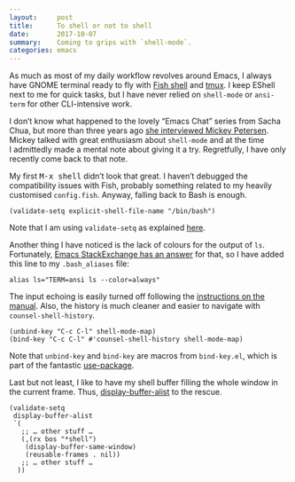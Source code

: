 ```yaml
---
layout:     post
title:      To shell or not to shell
date:       2017-10-07
summary:    Coming to grips with `shell-mode`.
categories: emacs
---
```


As much as most of my daily workflow revolves around Emacs, I always have GNOME
terminal ready to fly with [Fish shell](https://fishshell.com) and
[tmux](https://github.com/tmux/tmux). I keep EShell next to me for quick tasks,
but I have never relied on `shell-mode` or `ansi-term` for other CLI-intensive
work.

I don’t know what happened to the lovely “Emacs Chat” series from Sacha Chua,
but more than three years ago [she interviewed Mickey
Petersen](https://www.youtube.com/watch?v=JA4dqmDFt5Y). Mickey talked with great
enthusiasm about `shell-mode` and at the time I admittedly made a mental note
about giving it a try. Regretfully, I have only recently come back to that note.

My first <kbd>M-x shell</kbd> didn’t look that great. I haven’t debugged the
compatibility issues with Fish, probably something related to my heavily
customised `config.fish`. Anyway, falling back to Bash is enough.

``` emacs-lisp
(validate-setq explicit-shell-file-name "/bin/bash")
```

Note that I am using `validate-setq` as explained
[here](http://manuel-uberti.github.io/emacs/2016/09/17/validate/).

Another thing I have noticed is the lack of colours for the output of
`ls`. Fortunately, [Emacs StackExchange has an
answer](https://emacs.stackexchange.com/a/17484/5514) for that, so I have added
this line to my `.bash_aliases` file:

``` shell
alias ls="TERM=ansi ls --color=always"
```

The input echoing is easily turned off following the [instructions on the
manual](https://www.gnu.org/software/emacs/manual/html_node/efaq-w32/Shell-echo.html). Also,
the history is much cleaner and easier to navigate with `counsel-shell-history`.

``` emacs-lisp
(unbind-key "C-c C-l" shell-mode-map)
(bind-key "C-c C-l" #'counsel-shell-history shell-mode-map)
```

Note that `unbind-key` and `bind-key` are macros from `bind-key.el`, which is
part of the fantastic [use-package](https://github.com/jwiegley/use-package).

Last but not least, I like to have my shell buffer filling the whole window in
the current frame. Thus,
[display-buffer-alist](http://doc.endlessparentheses.com/Var/display-buffer-alist.html)
to the rescue.

``` emacs-lisp
(validate-setq
 display-buffer-alist
 `(
   ;; … other stuff …
   (,(rx bos "*shell")
    (display-buffer-same-window)
    (reusable-frames . nil))
   ;; … other stuff …
  ))
```
